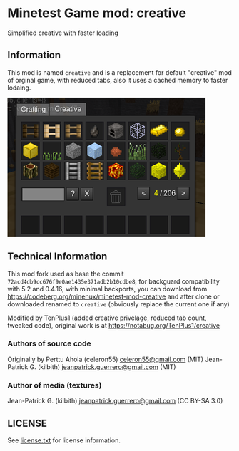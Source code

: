 Minetest Game mod: creative
===========================

Simplified creative with faster loading

Information
------------

This mod is named `creative` and is a replacement for default "creative" mod 
of orginal game, with reduced tabs, also it uses a cached memory to faster lodaing.

![screenshot.png](screenshot.png)

Technical Information
----------------------

This mod fork used as base the commit `72acd4db9cc676f9e0ae1435e371adb2b10cdbe8`, 
for backguard compatibility with 5.2 and 0.4.16, with minimal backports, you 
can download from https://codeberg.org/minenux/minetest-mod-creative and after 
clone or downloaded renamed to `creative` (obviously replace the current one if any)

Modified by TenPlus1 (added creative privelage, reduced tab count, tweaked code), 
original work is at https://notabug.org/TenPlus1/creative

### Authors of source code

Originally by Perttu Ahola (celeron55) <celeron55@gmail.com> (MIT)
Jean-Patrick G. (kilbith) <jeanpatrick.guerrero@gmail.com> (MIT)

### Author of media (textures)

Jean-Patrick G. (kilbith) <jeanpatrick.guerrero@gmail.com> (CC BY-SA 3.0)

LICENSE
-------

See [license.txt](license.txt) for license information.


